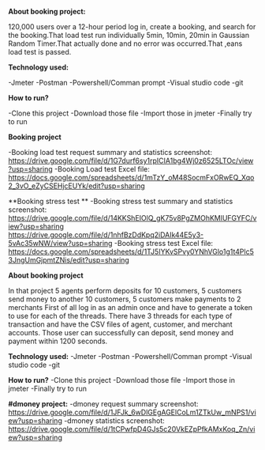 **About booking project:**


120,000 users over a 12-hour period log in, create a booking, and search for the booking.That load test run individually 5min, 10min, 20min in Gaussian Random Timer.That actually done and no error was occurred.That ,eans load test is passed.



**Technology used:**

-Jmeter
-Postman
-Powershell/Comman prompt
-Visual studio code
-git



**How to run?**

-Clone this project
-Download those file
-Import those in jmeter
-Finally try to run



**Booking project**


-Booking load test request summary and statistics screenshot:
https://drive.google.com/file/d/1G7durf6sy1rpICIA1bg4Wj0z6525LTOc/view?usp=sharing
-Booking Load test Excel file:
https://docs.google.com/spreadsheets/d/1mTzY_oM48SocmFxORwEQ_Xqo2_3vO_eZyCSEHjcEUYk/edit?usp=sharing



 **Booking stress test **
-Booking stress test summary and statistics screenshot:
https://drive.google.com/file/d/14KKShEIOlQ_gK75v8PgZMOhKMlUFGYFC/view?usp=sharing
https://drive.google.com/file/d/1nhfBzDdKpq2iDAIk44E5y3-5vAc35wNW/view?usp=sharing
-Booking stress test Excel file:
https://docs.google.com/spreadsheets/d/1TJ5IYKvSPvy0YNhVGlo1g1t4Plc53JngUmGjpmtZNis/edit?usp=sharing




**About booking project**


In that project 5 agents perform deposits for 10 customers, 5 customers send money to another 10 customers, 5 customers make payments to 2 merchants
First of all log in as an admin once and have to generate a token to use for each of the threads. There have 3 threads for each type of
transaction and have the CSV files of agent, customer, and merchant accounts. Those user can successfully can deposit, send money and payment within 1200 seconds.




**Technology used:**
-Jmeter
-Postman
-Powershell/Comman prompt
-Visual studio code
-git



**How to run?**
-Clone this project
-Download those file
-Import those in jmeter
-Finally try to run



**#dmoney project:**
-dmoney request summary screenshot:
https://drive.google.com/file/d/1JFJk_6wDlGEgAGElCoLm1ZTkUw_mNPS1/view?usp=sharing
-dmoney statistics screenshot:
https://drive.google.com/file/d/1tCPwfpD4GJs5c20VkEZpPfkAMxKoq_Zn/view?usp=sharing



